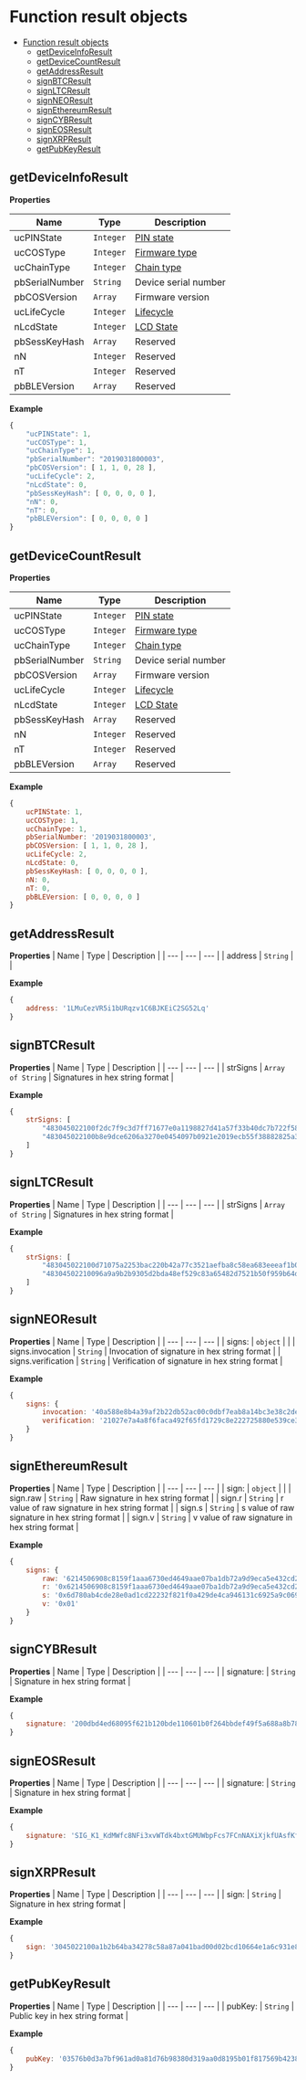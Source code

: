 # Function result objects

- [Function result objects](#function-result-objects)
  - [getDeviceInfoResult](#getdeviceinforesult)
  - [getDeviceCountResult](#getdevicecountresult)
  - [getAddressResult](#getaddressresult)
  - [signBTCResult](#signbtcresult)
  - [signLTCResult](#signltcresult)
  - [signNEOResult](#signneoresult)
  - [signEthereumResult](#signethereumresult)
  - [signCYBResult](#signcybresult)
  - [signEOSResult](#signeosresult)
  - [signXRPResult](#signxrpresult)
  - [getPubKeyResult](#getpubkeyresult)

## getDeviceInfoResult

**Properties**

| Name | Type | Description |
| --- | --- | --- |
| ucPINState | <code>Integer</code> | [PIN state](./3-core.constants.md#pin-status-definition) |
| ucCOSType | <code>Integer</code> | [Firmware type](./3-core.constants.md#firmware-type-definition) |
| ucChainType | <code>Integer</code> | [Chain type](./3-core.constants.md#chain-type-definition) |
| pbSerialNumber | <code>String</code> | Device serial number |
| pbCOSVersion | <code>Array</code> | Firmware version |
| ucLifeCycle | <code>Integer</code> | [Lifecycle](./3-core.constants.md#lifecycle-definition) |
| nLcdState | <code>Integer</code> | [LCD State](./3-core.constants.md#lcd-status-definition) |
| pbSessKeyHash | <code>Array</code> | Reserved |
| nN | <code>Integer</code> | Reserved |
| nT | <code>Integer</code> | Reserved |
| pbBLEVersion | <code>Array</code> | Reserved |


**Example**  
```js
{
    "ucPINState": 1,
    "ucCOSType": 1,
    "ucChainType": 1,
    "pbSerialNumber": "2019031800003",
    "pbCOSVersion": [ 1, 1, 0, 28 ],
    "ucLifeCycle": 2,
    "nLcdState": 0,
    "pbSessKeyHash": [ 0, 0, 0, 0 ],
    "nN": 0,
    "nT": 0,
    "pbBLEVersion": [ 0, 0, 0, 0 ]
}
```

## getDeviceCountResult

**Properties**

| Name | Type | Description |
| --- | --- | --- |
| ucPINState | <code>Integer</code> | [PIN state](./3-core.constants.md#pin-status-definition) |
| ucCOSType | <code>Integer</code> | [Firmware type](./3-core.constants.md#firmware-type-definition) |
| ucChainType | <code>Integer</code> | [Chain type](./3-core.constants.md#chain-type-definition) |
| pbSerialNumber | <code>String</code> | Device serial number |
| pbCOSVersion | <code>Array</code> | Firmware version |
| ucLifeCycle | <code>Integer</code> | [Lifecycle](./3-core.constants.md#lifecycle-definition) |
| nLcdState | <code>Integer</code> | [LCD State](./3-core.constants.md#lcd-status-definition) |
| pbSessKeyHash | <code>Array</code> | Reserved |
| nN | <code>Integer</code> | Reserved |
| nT | <code>Integer</code> | Reserved |
| pbBLEVersion | <code>Array</code> | Reserved |


**Example**  
```js
{
    ucPINState: 1,
    ucCOSType: 1,
    ucChainType: 1,
    pbSerialNumber: '2019031800003',
    pbCOSVersion: [ 1, 1, 0, 28 ],
    ucLifeCycle: 2,
    nLcdState: 0,
    pbSessKeyHash: [ 0, 0, 0, 0 ],
    nN: 0,
    nT: 0,
    pbBLEVersion: [ 0, 0, 0, 0 ]
}
```

## getAddressResult

**Properties**
| Name | Type | Description |
| --- | --- | --- |
| address | <code>String</code> |  |

**Example**  
```js
{
    address: '1LMuCezVR5i1bURqzv1C6BJKEiC2SG52Lq'
}
```

## signBTCResult

**Properties**
| Name | Type | Description |
| --- | --- | --- |
| strSigns | <code>Array of String</code> | Signatures in hex string format |

**Example**  
```js
{
    strSigns: [
        "483045022100f2dc7f9c3d7ff71677e0a1198827d41a57f33b40dc7b722f58a2fbaf613a6b67022015586301a2f4a8b84b370cc144dc0fa3ae13a3c85d330bf9196bdbf3b6bec0dc0121035c638c7c849914150b1d373de4c743fae588fba21e82d9d5539c323370f63312",
        "483045022100b8e9dce6206a3270e0454097b0921e2019ecb55f38882825a36fa1c0da4cbb00022001f932f471e072cebc696a18b3e7afd2f5d569edcebcb4695fa5591c9e699cb20121035c638c7c849914150b1d373de4c743fae588fba21e82d9d5539c323370f63312"
    ]
}
```

## signLTCResult

**Properties**
| Name | Type | Description |
| --- | --- | --- |
| strSigns | <code>Array of String</code> | Signatures in hex string format |

**Example**  
```js
{
    strSigns: [
        "483045022100d71075a2253bac220b42a77c3521aefba8c58ea683eeeaf1b0da9edfa5da772802206f7a9a6a97bc0fec8b770d819b4de91c54c1303729e5a2daacc8c78516b48186012103a275008038546b3df838777edce6f24169de10fc466e412400df56e225bb0981",
        "48304502210096a9a9b2b9305d2bda48ef529c83a65482d7521b50f959b64d9209fa56843a74022041b6f0cc8a9d2505536e65564e9d4ff382ca41450e588dedb9c9bdedae4d02ed012103a275008038546b3df838777edce6f24169de10fc466e412400df56e225bb0981"
    ]
}
```

## signNEOResult

**Properties**
| Name | Type | Description |
| --- | --- | --- |
| signs: | <code>object</code> |  |
| signs.invocation | <code>String</code> | Invocation of signature in hex string format |
| signs.verification | <code>String</code> | Verification of signature in hex string format |

**Example**  
```js
{
	signs: {
		invocation: '40a588e8b4a39af2b22db52ac00c0dbf7eab8a14bc3e38c2de1d5d33d7ca3f85ab1fb6f3ff9ecf52a56759147102a7a339dea643008eef9a574bc8ddddd4cc814e',
		verification: '21027e7a4a8f6faca492f65fd1729c8e222725880e539ce3411ff8c611a4af5338cfac'
	}
}
```

## signEthereumResult

**Properties**
| Name | Type | Description |
| --- | --- | --- |
| sign: | <code>object</code> |  |
| sign.raw | <code>String</code> | Raw signature in hex string format |
| sign.r | <code>String</code> | r value of raw signature in hex string format |
| sign.s | <code>String</code> | s value of raw signature in hex string format |
| sign.v | <code>String</code> | v value of raw signature in hex string format |

**Example**  
```js
{
	signs: {
		raw: '6214506908c8159f1aaa6730ed4649aae07ba1db72a9d9eca5e432cd2e61fd376d780ab4cde28e0ad1cd22232f821f0a429de4ca946131c6925a9c0699e5f8ad01',
        r: '0x6214506908c8159f1aaa6730ed4649aae07ba1db72a9d9eca5e432cd2e61fd37',
        s: '0x6d780ab4cde28e0ad1cd22232f821f0a429de4ca946131c6925a9c0699e5f8ad',
        v: '0x01'
	}
}
```

## signCYBResult

**Properties**
| Name | Type | Description |
| --- | --- | --- |
| signature: | <code>String</code> | Signature in hex string format |

**Example**  
```js
{
	signature: '200dbd4ed68095f621b120bde110601b0f264bbdef49f5a688a8b78b10adfaab0236ac6851e2ac63eb1d2e4a10b87ca81365ec4622694625f118e8455158dc1fbf'
}
```

## signEOSResult

**Properties**
| Name | Type | Description |
| --- | --- | --- |
| signature: | <code>String</code> | Signature in hex string format |

**Example**  
```js
{
	signature: 'SIG_K1_KdMWfc8NFi3xvWTdk4bxtGMUWbpFcs7FCnNAXiXjkfUAsfKfAb6ZxTUnzFqoL1F3cEMNMrxm8RBp7Ctp1kkUq41ftxCGUX'
}
```

## signXRPResult

**Properties**
| Name | Type | Description |
| --- | --- | --- |
| sign: | <code>String</code> | Signature in hex string format |

**Example**  
```js
{
	sign: '3045022100a1b2b64ba34278c58a87a041bad00d02bcd10664e1a6c931e807fb8dbeee6f2602201a7f112b1012ef0755fd4d9429503f6c5bce24e59180cac1d44aa9d266eb3727'
}
```

## getPubKeyResult

**Properties**
| Name | Type | Description |
| --- | --- | --- |
| pubKey: | <code>String</code> | Public key in hex string format |

**Example**  
```js
{
	pubKey: '03576b0d3a7bf961ad0a81d76b98380d319aa0d8195b01f817569b4238da506f04'
}
```
